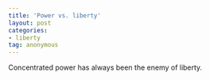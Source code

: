 ```yaml
---
title: 'Power vs. liberty'
layout: post
categories:
- liberty
tag: anonymous
---
```


Concentrated power has always been the enemy of liberty.
